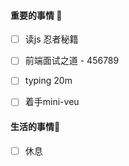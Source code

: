 

#### 重要的事情 🍎

- [ ] 读js 忍者秘籍
- [ ] 前端面试之道 - 456789
- [ ] typing 20m
- [ ] 着手mini-veu


#### 生活的事情🍒

- [ ] 休息

